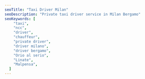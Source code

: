 ```yaml
---
seoTitle: "Taxi Driver Milan"
seoDescription: "Private taxi driver service in Milan Bergamo"
seoKeywords: [
    "taxi",
    "ncc",
    "driver",
    "chauffeur",
    "private driver",
    "driver milano",
    "driver bergamo",
    "Orio al serio",
    "Linate",
    "Malpensa",
  ]
---
```

